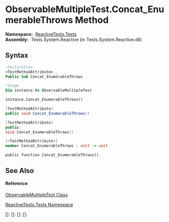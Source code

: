 # ObservableMultipleTest.Concat\_EnumerableThrows Method

**Namespace:**  [ReactiveTests.Tests](ReactiveTests.Tests\ReactiveTests.Tests.md)  
**Assembly:**  Tests.System.Reactive (in Tests.System.Reactive.dll)

## Syntax

```vb
'Declaration
<TestMethodAttribute> _
Public Sub Concat_EnumerableThrows
```

```vb
'Usage
Dim instance As ObservableMultipleTest

instance.Concat_EnumerableThrows()
```

```csharp
[TestMethodAttribute]
public void Concat_EnumerableThrows()
```

```c++
[TestMethodAttribute]
public:
void Concat_EnumerableThrows()
```

```fsharp
[<TestMethodAttribute>]
member Concat_EnumerableThrows : unit -> unit 
```

```jscript
public function Concat_EnumerableThrows()
```

## See Also

#### Reference

[ObservableMultipleTest Class](ObservableMultipleTest\ObservableMultipleTest.md)

[ReactiveTests.Tests Namespace](ReactiveTests.Tests\ReactiveTests.Tests.md)

[]: 
[]: 
[]: 
[]: 
